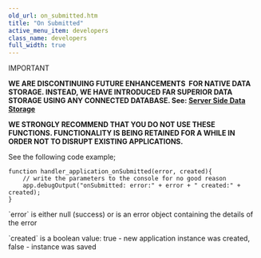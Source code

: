 ```yaml
---
old_url: on_submitted.htm
title: "On Submitted"
active_menu_item: developers
class_name: developers
full_width: true
---
```



IMPORTANT

**WE ARE DISCONTINUING FUTURE ENHANCEMENTS  FOR NATIVE DATA STORAGE. INSTEAD, WE HAVE INTRODUCED FAR SUPERIOR DATA STORAGE USING ANY CONNECTED DATABASE. See: [Server Side Data Storage](/developers/documentation/product-guide/data-storage/server-side-data-storage/)**

**WE STRONGLY RECOMMEND THAT YOU DO NOT USE THESE FUNCTIONS. FUNCTIONALITY IS BEING RETAINED FOR A WHILE IN ORDER NOT TO DISRUPT EXISTING APPLICATIONS.**

See the following code example;

    function handler_application_onSubmitted(error, created){
        // write the parameters to the console for no good reason
        app.debugOutput("onSubmitted: error:" + error + " created:" + created);
    }
     
   

\`error\` is either null (success) or is an error object containing the details of the error

\`created\` is a boolean value: true - new application instance was created, false - instance was saved
